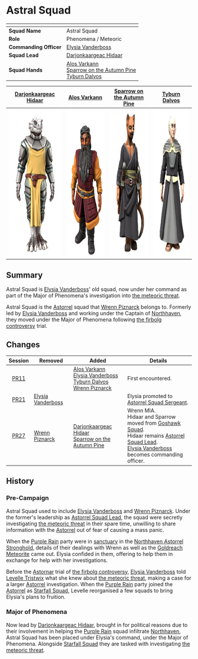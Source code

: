 # Astral Squad

| []() | |
| --- | --- |
| **Squad Name** | Astral Squad | squad.2
| **Role** | Phenomena / Meteoric |
| **Commanding Officer** | [Elysia Vanderboss](../../../characters/elysia-vanderboss.md) |
| **Squad Lead** | [Darjonkaargeac Hidaar](../../../characters/darjonkaargeac-hidaar.md) |
| **Squad Hands** | [Alos Varkann](../../../characters/alos-varkann.md)<br>[Sparrow on the Autumn Pine](../../../characters/sparrow-on-the-autumn-pine.md)<br>[Tyburn Dalvos](../../../characters/tyburn-dalvos.md) |

| [Darjonkaargeac Hidaar](../../../characters/darjonkaargeac-hidaar.md) | [Alos Varkann](../../../characters/alos-varkann.md) | [Sparrow on the Autumn Pine](../../../characters/sparrow-on-the-autumn-pine.md) | [Tyburn Dalvos](../../../characters/tyburn-dalvos.md) |
|:---:|:---:|:---:|:---:|
| <img src="https://raw.githubusercontent.com/jesskelsall/astarus-images/main/characters/portraits/0a64ffd6aaf731b7.png" height="400" /> | <img src="https://raw.githubusercontent.com/jesskelsall/astarus-images/main/characters/portraits/601e5a966741b4ba.png" height="400" /> | <img src="https://raw.githubusercontent.com/jesskelsall/astarus-images/main/characters/portraits/41e0b0962f18eb6b.png" height="400" /> | <img src="https://raw.githubusercontent.com/jesskelsall/astarus-images/main/characters/portraits/34859beef3fb999b.png" height="400" /> |

## Summary

Astral Squad is [Elysia Vanderboss](../../../characters/elysia-vanderboss.md)' old squad, now under her command as part of the Major of Phenomena's investigation into [the meteoric threat](../../../storylines/the-meteoric-threat.md).

Astral Squad is the [Astorrel](../astorrel.md) squad that [Wrenn Piznarck](../../../characters/wrenn-piznarck.md) belongs to. Formerly led by [Elysia Vanderboss](../../../characters/elysia-vanderboss.md) and working under the Captain of [Northhaven](../../../places/cities/northhaven.md), they moved under the Major of Phenomena following [the firbolg controversy](../../../storylines/ended/the-firbolg-controversy.md) trial.

## Changes

| Session | Removed | Added | Details |
|:---:| --- | --- | --- |
| [PR11](../../../sessions/PR11.md) || [Alos Varkann](../../../characters/alos-varkann.md)<br>[Elysia Vanderboss](../../../characters/elysia-vanderboss.md)<br>[Tyburn Dalvos](../../../characters/tyburn-dalvos.md)<br>[Wrenn Piznarck](../../../characters/wrenn-piznarck.md) | First encountered. |
| [PR21](../../../sessions/PR21.md) | [Elysia Vanderboss](../../../characters/elysia-vanderboss.md) || Elysia promoted to [Astorrel Squad Sergeant](../ranks/astorrel-squad-sergeant.md). |
| [PR27](../../../sessions/PR27.md) | [Wrenn Piznarck](../../../characters/wrenn-piznarck.md) | [Darjonkaargeac Hidaar](../../../characters/darjonkaargeac-hidaar.md)<br>[Sparrow on the Autumn Pine](../../../characters/sparrow-on-the-autumn-pine.md) | Wrenn MIA.<br>Hidaar and Sparrow moved from [Goshawk Squad](goshawk-squad.md).<br>Hidaar remains [Astorrel Squad Lead](../ranks/astorrel-squad-lead.md).<br>[Elysia Vanderboss](../../../characters/elysia-vanderboss.md) becomes commanding officer. |

## History

### Pre-Campaign

Astral Squad used to include [Elysia Vanderboss](../../../characters/elysia-vanderboss.md) and [Wrenn Piznarck](../../../characters/wrenn-piznarck.md). Under the former's leadership as [Astorrel Squad Lead](../ranks/astorrel-squad-lead.md), the squad were secretly investigating [the meteoric threat](../../../storylines/the-meteoric-threat.md) in their spare time, unwilling to share information with the [Astorrel](../astorrel.md) out of fear of causing a mass panic.

When the [Purple Rain](../../../campaigns/C1-purple-rain.md) party were in [sanctuary](../sanctuary.md) in the [Northhaven Astorrel Stronghold](../../../places/strongholds/northhaven-astorrel-stronghold.md), details of their dealings with Wrenn as well as the [Goldreach Meteorite](../../../items/meteoric/meteorites/goldreach-meteorite.md) came out. Elysia confided in them, offering to help them in exchange for help with her investigations.

Before the [Astornar](../../astornar.md) trial of [the firbolg controversy](../../../storylines/ended/the-firbolg-controversy.md), [Elysia Vanderboss](../../../characters/elysia-vanderboss.md) told [Levelle Tristwix](../../../characters/levelle-tristwix.md) what she knew about [the meteoric threat](../../../storylines/the-meteoric-threat.md), making a case for a larger [Astorrel](../astorrel.md) investigation. When the [Purple Rain](../../../campaigns/C1-purple-rain.md) party joined the [Astorrel](../astorrel.md) as [Starfall Squad](starfall-squad.md), Levelle reorganised a few squads to bring Elysia's plans to fruition.

### Major of Phenomena

Now lead by [Darjonkaargeac Hidaar](../../../characters/darjonkaargeac-hidaar.md), brought in for political reasons due to their involvement in helping the [Purple Rain](../../../campaigns/C1-purple-rain.md) squad infiltrate [Northhaven](../../../places/cities/northhaven.md), Astral Squad has been placed under Elysia's command, under the Major of Phenomena. Alongside [Starfall Squad](starfall-squad.md) they are tasked with investigating [the meteoric threat](../../../storylines/the-meteoric-threat.md).
